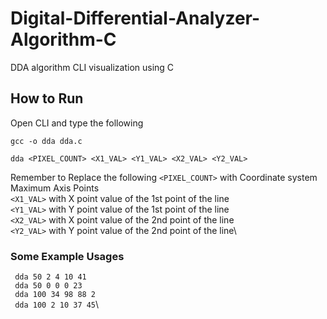# Digital-Differential-Analyzer-Algorithm-C
 DDA algorithm CLI visualization using C

## How to Run

Open CLI and type the following 

```
gcc -o dda dda.c

dda <PIXEL_COUNT> <X1_VAL> <Y1_VAL> <X2_VAL> <Y2_VAL>
```

Remember to Replace the following 
``` <PIXEL_COUNT> ``` with Coordinate system Maximum Axis Points\
``` <X1_VAL> ``` with X point value of the 1st point of the line\
``` <Y1_VAL> ``` with Y point value of the 1st point of the line\
``` <X2_VAL> ``` with X point value of the 2nd point of the line\
``` <Y2_VAL> ``` with Y point value of the 2nd point of the line\

### Some Example Usages

``` dda 50 2 4 10 41```\
``` dda 50 0 0 0 23```\
``` dda 100 34 98 88 2```\
``` dda 100 2 10 37 45```\
